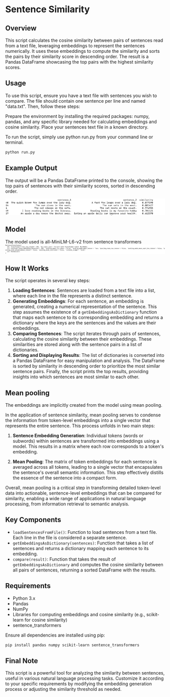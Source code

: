 # Sentence Similarity



## Overview

This script calculates the cosine similarity between pairs of sentences read from a text file, leveraging embeddings to represent the sentences numerically. It uses these embeddings to compute the similarity and sorts the pairs by their similarity score in descending order. The result is a Pandas DataFrame showcasing the top pairs with the highest similarity scores.


## Usage
To use this script, ensure you have a text file with sentences you wish to compare. The file should contain one sentence per line and named "data.txt". Then, follow these steps:

Prepare the environment by installing the required packages: numpy, pandas, and any specific library needed for calculating embeddings and cosine similarity.
Place your sentences text file in a known directory.

To run the script, simply use python run.py from your command line or terminal.

```sh
python run.py
```

## Example Output

The output will be a Pandas DataFrame printed to the console, showing the top pairs of sentences with their similarity scores, sorted in descending order.

![Figure 1](figs/res_1.png "Results")

## Model
The model used is all-MiniLM-L6-v2 from sentence transformers
![Figure 1](figs/model_1.png "Model")


## How It Works

The script operates in several key steps:

1. **Loading Sentences**: Sentences are loaded from a text file into a list, where each line in the file represents a distinct sentence.
2. **Generating Embeddings**: For each sentence, an embedding is generated, creating a numerical representation of the sentence. This step assumes the existence of a `getEmbeddingsAsDictionary` function that maps each sentence to its corresponding embedding and returns a dictionary where the keys are the sentences and the values are their embeddings.
3. **Comparing Sentences**: The script iterates through pairs of sentences, calculating the cosine similarity between their embeddings. These similarities are stored along with the sentence pairs in a list of dictionaries.
4. **Sorting and Displaying Results**: The list of dictionaries is converted into a Pandas DataFrame for easy manipulation and analysis. The DataFrame is sorted by similarity in descending order to prioritize the most similar sentence pairs. Finally, the script prints the top results, providing insights into which sentences are most similar to each other.

## Mean pooling

The embeddings are implicitly created from the model using mean pooling.

In the application of sentence similarity, mean pooling serves to condense the information from token-level embeddings into a single vector that represents the entire sentence. This process unfolds in two main steps:

1. **Sentence Embedding Generation**: Individual tokens (words or subwords) within sentences are transformed into embeddings using a model. This results in a matrix where each row corresponds to a token's embedding.

2. **Mean Pooling**: The matrix of token embeddings for each sentence is averaged across all tokens, leading to a single vector that encapsulates the sentence's overall semantic information. This step effectively distills the essence of the sentence into a compact form.


Overall, mean pooling is a critical step in transforming detailed token-level data into actionable, sentence-level embeddings that can be compared for similarity, enabling a wide range of applications in natural language processing, from information retrieval to semantic analysis.

## Key Components

- `loadSentencesFromFile()`: Function to load sentences from a text file. Each line in the file is considered a separate sentence.
- `getEmbeddingsAsDictionary(sentences)`: Function that takes a list of sentences and returns a dictionary mapping each sentence to its embedding.
- `compare(result)`: Function that takes the result of `getEmbeddingsAsDictionary` and computes the cosine similarity between all pairs of sentences, returning a sorted DataFrame with the results.



## Requirements

- Python 3.x
- Pandas
- NumPy
- Libraries for computing embeddings and cosine similarity (e.g., scikit-learn for cosine similarity)
- sentence_transformers

Ensure all dependencies are installed using pip:

```sh
pip install pandas numpy scikit-learn sentence_transformers
```

## Final Note

This script is a powerful tool for analyzing the similarity between sentences, useful in various natural language processing tasks. Customize it according to your specific requirements by modifying the embedding generation process or adjusting the similarity threshold as needed.
